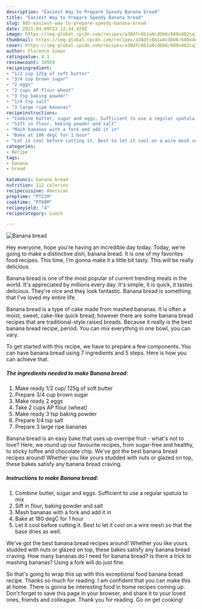 ```yaml
---
description: "Easiest Way to Prepare Speedy Banana bread"
title: "Easiest Way to Prepare Speedy Banana bread"
slug: 885-easiest-way-to-prepare-speedy-banana-bread
date: 2021-04-09T23:12:34.429Z
image: https://img-global.cpcdn.com/recipes/a38dfc6b1a4cdbb6/680x482cq70/banana-bread-recipe-main-photo.jpg
thumbnail: https://img-global.cpcdn.com/recipes/a38dfc6b1a4cdbb6/680x482cq70/banana-bread-recipe-main-photo.jpg
cover: https://img-global.cpcdn.com/recipes/a38dfc6b1a4cdbb6/680x482cq70/banana-bread-recipe-main-photo.jpg
author: Florence Simon
ratingvalue: 4.1
reviewcount: 30959
recipeingredient:
- "1/2 cup 125g of soft butter"
- "3/4 cup brown sugar"
- "2 eggs"
- "2 cups AP flour wheat"
- "3 tsp baking powder"
- "1/4 tsp salt"
- "3 large ripe bananas"
recipeinstructions:
- "Combine butter, sugar and eggs. Sufficient to use a regular spatula to mix"
- "Sift in flour, baking powder and salt"
- "Mash bananas with a fork and add it in"
- "Bake at 180 degC for 1 hour"
- "Let it cool before cutting it. Best to let it cool on a wire mesh so that the base dries as well."
categories:
- Recipe
tags:
- banana
- bread

katakunci: banana bread 
nutrition: 112 calories
recipecuisine: American
preptime: "PT21M"
cooktime: "PT60M"
recipeyield: "4"
recipecategory: Lunch

---
```



![Banana bread](https://img-global.cpcdn.com/recipes/a38dfc6b1a4cdbb6/680x482cq70/banana-bread-recipe-main-photo.jpg)

Hey everyone, hope you're having an incredible day today. Today, we're going to make a distinctive dish, banana bread. It is one of my favorites food recipes. This time, I'm gonna make it a little bit tasty. This will be really delicious.

Banana bread is one of the most popular of current trending meals in the world. It's appreciated by millions every day. It's simple, it is quick, it tastes delicious. They're nice and they look fantastic. Banana bread is something that I've loved my entire life.

Banana bread is a type of cake made from mashed bananas. It is often a moist, sweet, cake-like quick bread; however there are some banana bread recipes that are traditional-style raised breads. Because it really is the best banana bread recipe, period. You can mix everything in one bowl, you can vary.


To get started with this recipe, we have to prepare a few components. You can have banana bread using 7 ingredients and 5 steps. Here is how you can achieve that.

<!--inarticleads1-->

##### The ingredients needed to make Banana bread:

1. Make ready 1/2 cup/ 125g of soft butter
1. Prepare 3/4 cup brown sugar
1. Make ready 2 eggs
1. Take 2 cups AP flour (wheat)
1. Make ready 3 tsp baking powder
1. Prepare 1/4 tsp salt
1. Prepare 3 large ripe bananas


Banana bread is an easy bake that uses up overripe fruit - what&#39;s not to love? Here, we round up our favourite recipes, from sugar-free and healthy, to sticky toffee and chocolate chip. We&#39;ve got the best banana bread recipes around! Whether you like yours studded with nuts or glazed on top, these bakes satisfy any banana bread craving. 

<!--inarticleads2-->

##### Instructions to make Banana bread:

1. Combine butter, sugar and eggs. Sufficient to use a regular spatula to mix
1. Sift in flour, baking powder and salt
1. Mash bananas with a fork and add it in
1. Bake at 180 degC for 1 hour
1. Let it cool before cutting it. Best to let it cool on a wire mesh so that the base dries as well.


We&#39;ve got the best banana bread recipes around! Whether you like yours studded with nuts or glazed on top, these bakes satisfy any banana bread craving. How many bananas do I need for banana bread? Is there a trick to mashing bananas? Using a fork will do just fine. 

So that's going to wrap this up with this exceptional food banana bread recipe. Thanks so much for reading. I am confident that you can make this at home. There is gonna be interesting food in home recipes coming up. Don't forget to save this page in your browser, and share it to your loved ones, friends and colleague. Thank you for reading. Go on get cooking!
